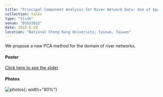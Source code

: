 ```yaml
---
title: "Principal Component Analysis for River Network Data: Use of Spatio-temporal Correlation and Heterogeneous Covariance Structure"
collection: talks
type: "Slide"
venue: "DSSV2022"
date: 2022-6-29
location: "National Cheng Kung University, Tainan, Taiwan"
---
```

We propose a new PCA method for the domain of river networks.


#### Poster
<a href="../../files/DSSV2022.pdf" class="uline">Click here to see the slide!</a>



#### Photos
![photos](../../files/dssv2022.png){: width="80%"}
